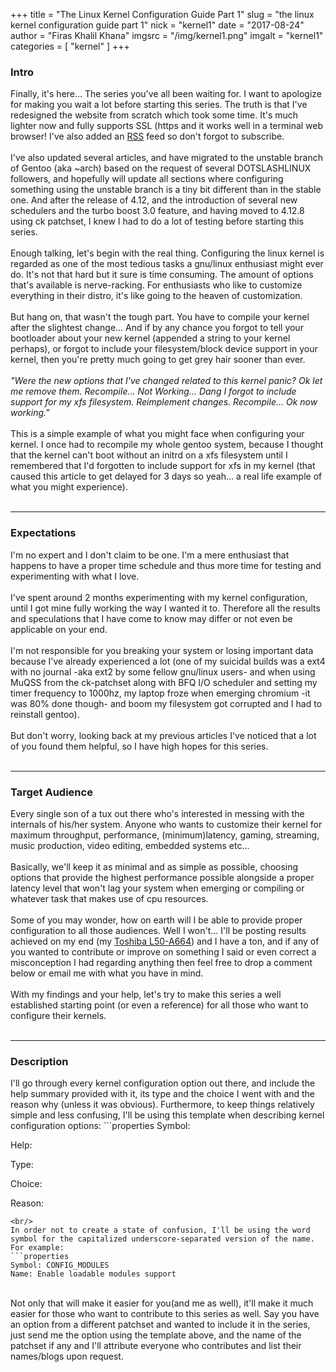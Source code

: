 +++
title = "The Linux Kernel Configuration Guide Part 1"
slug = "the linux kernel configuration guide part 1"
nick = "kernel1"
date = "2017-08-24"
author = "Firas Khalil Khana"
imgsrc = "/img/kernel1.png"
imgalt = "kernel1"
categories = [ "kernel" ]
+++
<h3>Intro</h3>
Finally, it's here... The series you've all been waiting for. I want to apologize for making you wait a lot before starting this series. The truth is that I've redesigned the website from scratch which took some time. It's much lighter now and fully supports SSL (https and it works well in a terminal web browser! I've also added an <a href="/index.xml" target="_blank">RSS</a> feed so don't forgot to subscribe.
<br/>
<br/>
I've also updated several articles, and have migrated to the unstable branch of Gentoo (aka ~arch) based on the request of several DOTSLASHLINUX followers, and hopefully will update all sections where configuring something using the unstable branch is a tiny bit different than in the stable one. And after the release of 4.12, and the introduction of several new schedulers and the turbo boost 3.0 feature, and having moved to 4.12.8 using ck patchset, I knew I had to do a lot of testing before starting this series.
<br/>
<br/>
Enough talking, let's begin with the real thing. Configuring the linux kernel is regarded as one of the most tedious tasks a gnu/linux enthusiast might ever do. It's not that hard but it sure is time consuming. The amount of options that's available is nerve-racking. For enthusiasts who like to customize everything in their distro, it's like going to the heaven of customization.
<br/>
<br/>
But hang on, that wasn't the tough part. You have to compile your kernel after the slightest change... And if by any chance you forgot to tell your bootloader about your new kernel (appended a string to your kernel perhaps), or forgot to include your filesystem/block device support in your kernel, then you're pretty much going to get grey hair sooner than ever.
<br/>
<br/>
<em>"Were the new options that I've changed related to this kernel panic? Ok let me remove them. Recompile... Not Working... Dang I forgot to include support for my xfs filesystem. Reimplement changes. Recompile... Ok now working."</em>
<br/>
<br/>
This is a simple example of what you might face when configuring your kernel. I once had to recompile my whole gentoo system, because I thought that the kernel can't boot without an initrd on a xfs filesystem until I remembered that I'd forgotten to include support for xfs in my kernel (that caused this article to get delayed for 3 days so yeah... a real life example of what you might experience).
<br/>
<br/>
<hr/>
<h3>Expectations</h3>
I'm no expert and I don't claim to be one. I'm a mere enthusiast that happens to have a proper time schedule and thus more time for testing and experimenting with what I love.
<br/>
<br/>
I've spent around 2 months experimenting with my kernel configuration, until I got mine fully working the way I wanted it to. Therefore all the results and speculations that I have come to know may differ or not even be applicable on your end.
<br/>
<br/>
I'm not responsible for you breaking your system or losing important data because I've already experienced a lot (one of my suicidal builds was a ext4 with no journal -aka ext2 by some fellow gnu/linux users- and when using MuQSS from the ck-patchset along with BFQ I/O scheduler and setting my timer frequency to 1000hz, my laptop froze when emerging chromium -it was 80% done though- and boom my filesystem got corrupted and I had to reinstall gentoo).
<br/>
<br/>
But don't worry, looking back at my previous articles I've noticed that a lot of you found them helpful, so I have high hopes for this series.
<br/>
<br/>
<hr/>
<h3>Target Audience</h3>
Every single son of a tux out there who's interested in messing with the internals of his/her system. Anyone who wants to customize their kernel for maximum throughput, performance, (minimum)latency, gaming, streaming, music production, video editing, embedded systems etc...
<br/>
<br/>
Basically, we'll keep it as minimal and as simple as possible, choosing options that provide the highest performance possible alongside a proper latency level that won't lag your system when emerging or compiling or whatever task that makes use of cpu resources.
<br/>
<br/>
Some of you may wonder, how on earth will I be able to provide proper configuration to all those audiences. Well I won't... I'll be posting results achieved on my end (my <a href="/about/" target="_blank">Toshiba L50-A664</a>) and I have a ton, and if any of you wanted to contribute or improve on something I said or even correct a misconception I had regarding anything then feel free to drop a comment below or email me with what you have in mind.
<br/>
<br/>
With my findings and your help, let's try to make this series a well established starting point (or even a reference) for all those who want to configure their kernels.
<br/>
<br/>
<hr/>
<h3>Description</h3>
I'll go through every kernel configuration option out there, and include the help summary provided with it, its type and the choice I went with and the reason why (unless it was obvious). Furthermore, to keep things relatively simple and less confusing, I'll be using this template when describing kernel configuration options:
```properties
Symbol:

Help: 

Type:

Choice:

Reason:
```
<br/>
In order not to create a state of confusion, I'll be using the word symbol for the capitalized underscore-separated version of the name. For example:
```properties
Symbol: CONFIG_MODULES
Name: Enable loadable modules support
```
<br/>
Not only that will make it easier for you(and me as well), it'll make it much easier for those who want to contribute to this series as well. Say you have an option from a different patchset and wanted to include it in the series, just send me the option using the template above, and the name of the patchset if any and I'll attribute everyone who contributes and list their names/blogs upon request.
